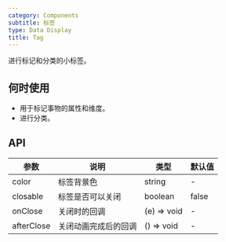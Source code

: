 ```yaml
---
category: Components
subtitle: 标签
type: Data Display
title: Tag
---
```


进行标记和分类的小标签。

## 何时使用

- 用于标记事物的属性和维度。
- 进行分类。

## API

| 参数           | 说明                           | 类型  | 默认值 |
|----------------|-------------------------------|------|--------|
| color          | 标签背景色                    | string | -      |
| closable       | 标签是否可以关闭               | boolean    | false  |
| onClose        | 关闭时的回调                  | (e) => void | - |
| afterClose     | 关闭动画完成后的回调           | () => void | - |
